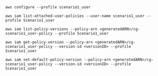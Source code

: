 `aws configure --profile scenario1_user`

`aws iam list-attached-user-policies --user-name scenario1_user --profile Scenario1_user`

`aws iam list-policy-versions --policy-arn <generatedARN>/cg-scenario1_user-policy --profile Scenario1_user`

`aws iam get-policy-version --policy-arn <generatedARN>/cg-scenario1_user-policy --version-id <versionID> --profile Scenario1_user`

`aws iam set-default-policy-version --policy-arn <generatedARN>/cg-scenario1_user-policy --version-id <versionID> --profile Scenario1_user`